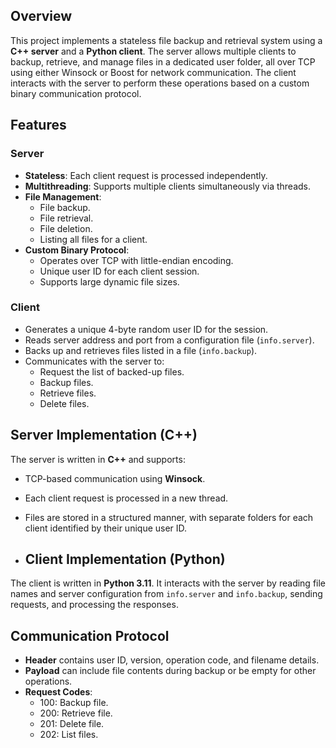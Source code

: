 ## Overview
This project implements a stateless file backup and retrieval system using a **C++ server** and a **Python client**. The server allows multiple clients to backup, retrieve, and manage files in a dedicated user folder, all over TCP using either Winsock or Boost for network communication. The client interacts with the server to perform these operations based on a custom binary communication protocol.

## Features
### Server
- **Stateless**: Each client request is processed independently.
- **Multithreading**: Supports multiple clients simultaneously via threads.
- **File Management**:
  - File backup.
  - File retrieval.
  - File deletion.
  - Listing all files for a client.
- **Custom Binary Protocol**:
  - Operates over TCP with little-endian encoding.
  - Unique user ID for each client session.
  - Supports large dynamic file sizes.

### Client
- Generates a unique 4-byte random user ID for the session.
- Reads server address and port from a configuration file (`info.server`).
- Backs up and retrieves files listed in a file (`info.backup`).
- Communicates with the server to:
  - Request the list of backed-up files.
  - Backup files.
  - Retrieve files.
  - Delete files.
    
## Server Implementation (C++)
The server is written in **C++** and supports:
- TCP-based communication using **Winsock**.
- Each client request is processed in a new thread.
- Files are stored in a structured manner, with separate folders for each client identified by their unique user ID.

- ## Client Implementation (Python)
The client is written in **Python 3.11**. It interacts with the server by reading file names and server configuration from `info.server` and `info.backup`, sending requests, and processing the responses.

## Communication Protocol
- **Header** contains user ID, version, operation code, and filename details.
- **Payload** can include file contents during backup or be empty for other operations.
- **Request Codes**:
  - 100: Backup file.
  - 200: Retrieve file.
  - 201: Delete file.
  - 202: List files.
